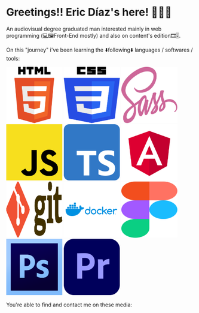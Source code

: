 # Greetings!! Eric Díaz's here! 🙋🏼‍♂️

An audiovisual degree graduated man interested mainly in web programming (💻🖼️Front-End mostly) and also on content's edition🎞️🎚️.

On this "journey" i've been learning the ⬇️following⬇️ languages / softwares / tools:

<img src="readme_images/HTML5_logo.svg"  margin="3%" width="150px" height="150px" title="HTML5 logo"/> <img src="readme_images/CSS3_logo.svg"  margin="3%" width="150px" height="150px" title="CSS3 logo"/> <img src="readme_images/Sass_Logo.svg"  margin="3%" width="150px" height="150px" title="SCSS logo"/> <img src="readme_images/JavaScript_logo.svg"  margin="3%" width="150px" height="150px" title="JS logo"/> <img src="readme_images/Typescript_logo.svg" margin="3%" width="150px" height="150px" title="TS logo"/> <img src="readme_images/Angular_logo.svg" margin="3%" width="150px" height="150px" title="Angular logo"/>
<img src="readme_images/Git-logo.svg" margin="3%" width="150px" height="150px" title="Git logo"/>
<img src="readme_images/docker-vector-logo.svg" margin="3%" width="150px" height="150px" title="Docker logo"/>
<img src="readme_images/Figma-logo.svg" margin="3%"  width="150px" height="150px" title="Figma logo"/>
<img src="readme_images/Adobe_Photoshop_CS6_icon.svg" margin="3%" width="150px" height="150px" title="Adobe Photoshop CS6 logo"/>
<img src="readme_images/Adobe_Premiere_Pro_icon.svg" margin="3%" width="150px" height="150px" title="Adobe Premiere Pro logo"/>

You're able to find and contact me on these media:



<!--
**EricDiCiv5/EricDiCiv5** is a ✨ _special_ ✨ repository because its `README.md` (this file) appears on your GitHub profile.

Here are some ideas to get you started:

- 🔭 I’m currently working on ...
- 🌱 I’m currently learning ...
- 👯 I’m looking to collaborate on ...
- 🤔 I’m looking for help with ...
- 💬 Ask me about ...
- 📫 How to reach me: ...
- 😄 Pronouns: ...
- ⚡ Fun fact: ...
-->
